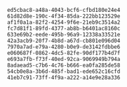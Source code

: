 
                ed5cbac8-a48a-4043-bcf6-cfbd180e24e4
                61d82d8e-190c-4f34-85da-222bb123529e
                af1f0a1a-82f2-4254-9f6e-21eb9c3514a2
                fc7d81f1-89fd-4377-ab8b-b6401ac8160c
                633e69b2-eede-495b-96a9-12338a33521e
                42a3acb9-20f7-4b8d-a67d-cb801e096d04
                7970a7ad-e79a-4280-b0e9-de3142fdbbe6
                e060687f-0862-4dc5-82fe-90df177b4d7f
                e693a7fb-f73f-40ed-92ca-9069949b794a
                8adaead5-c7b6-4c76-b666-ea0fa285de58
                54cb0e8a-3b6d-485f-bad1-ede652c16cfd
                41eb7c91-73ff-4f9a-a222-a14e9e28a336
                